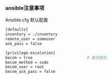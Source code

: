 ### ansible注意事项

Ansible.cfg 默认配置

```bash
[defaults]
inventory = ./inventory
remote_user = someuser
ask_pass = false

[privilege-escalation]
becom = true						# 是否提权
becom_method = sudo
becom_user = root
becom_ask_pass = false
```

